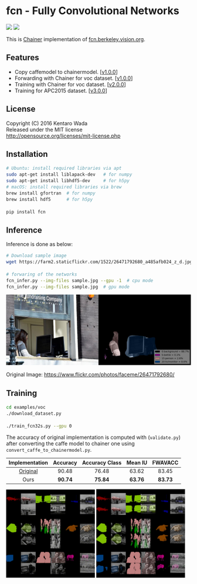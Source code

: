fcn - Fully Convolutional Networks
==================================

[![](https://badge.fury.io/gh/wkentaro%2Ffcn.svg)](https://badge.fury.io/gh/wkentaro%2Ffcn)
[![](https://api.travis-ci.org/wkentaro/fcn.svg?branch=master)](https://travis-ci.org/wkentaro/fcn)

This is [Chainer](https://github.com/pfnet/chainer.git) implementation of
[fcn.berkeley.vision.org](https://github.com/shelhamer/fcn.berkeleyvision.org.git).

Features
--------

- Copy caffemodel to chainermodel.  [[v1.0.0](https://github.com/wkentaro/fcn/releases/tag/v1.0.0)]
- Forwarding with Chainer for voc dataset.  [[v1.0.0](https://github.com/wkentaro/fcn/releases/tag/v1.0.0)]
- Training with Chainer for voc dataset.  [[v2.0.0](https://github.com/wkentaro/fcn/releases/tag/v2.0.0)]
- Training for APC2015 dataset.  [[v3.0.0](https://github.com/wkentaro/fcn/releases/tag/v3.0.0)]

License
-------

Copyright (C) 2016 Kentaro Wada\
Released under the MIT license\
<http://opensource.org/licenses/mit-license.php>

Installation
------------

```bash
# Ubuntu: install required libraries via apt
sudo apt-get install liblapack-dev   # for numpy
sudo apt-get install libhdf5-dev     # for h5py
# macOS: install required libraries via brew
brew install gfortran  # for numpy
brew install hdf5      # for h5py

pip install fcn
```

Inference
---------

Inference is done as below:

```bash
# Download sample image
wget https://farm2.staticflickr.com/1522/26471792680_a485afb024_z_d.jpg -O sample.jpg

# forwaring of the networks
fcn_infer.py --img-files sample.jpg --gpu -1  # cpu mode
fcn_infer.py --img-files sample.jpg  # gpu mode
```

![image](static/fcn8s_26471792680.jpg)

Original Image: <https://www.flickr.com/photos/faceme/26471792680/>

Training
--------

```bash
cd examples/voc
./download_dataset.py

./train_fcn32s.py --gpu 0
```

The accuracy of original implementation is computed with (`validate.py`) after converting the caffe model to chainer one
using `convert_caffe_to_chainermodel.py`.

| Implementation | Accuracy | Accuracy Class | Mean IU | FWAVACC |
|:--------------:|:--------:|:--------------:|:-------:|:-------:|
| [Original](https://github.com/shelhamer/fcn.berkeleyvision.org/tree/master/voc-fcn32s) | 90.48 | 76.48 | 63.62 | 83.45 |
| Ours | **90.74** | **75.84** | **63.76** | **83.73** |

<img src="examples/voc/static/fcn32s_iters.gif" width="48%" /> <img src="examples/voc/static/fcn32s_iter00084000.jpg" width="48%" />
